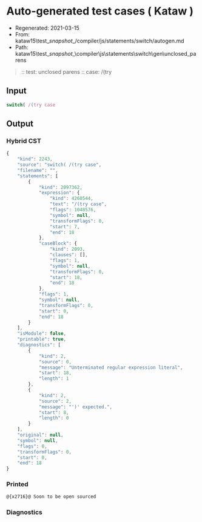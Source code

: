 # Auto-generated test cases ( Kataw )
- Regenerated: 2021-03-15
- From: kataw15\test\__snapshot__/compiler/js/statements/switch/autogen.md
- Path: kataw15\test\__snapshot__\compiler\js\statements\switch\gen\unclosed_parens
> :: test: unclosed parens
> :: case: /(try
## Input

`````js
switch( /(try case
`````

## Output

### Hybrid CST

```javascript
{
    "kind": 2243,
    "source": "switch( /(try case",
    "filename": "",
    "statements": [
        {
            "kind": 2097362,
            "expression": {
                "kind": 4260544,
                "text": "/(try case",
                "flags": 1048576,
                "symbol": null,
                "transformFlags": 0,
                "start": 7,
                "end": 18
            },
            "caseBlock": {
                "kind": 2093,
                "clauses": [],
                "flags": 1,
                "symbol": null,
                "transformFlags": 0,
                "start": 18,
                "end": 18
            },
            "flags": 1,
            "symbol": null,
            "transformFlags": 0,
            "start": 0,
            "end": 18
        }
    ],
    "isModule": false,
    "printable": true,
    "diagnostics": [
        {
            "kind": 2,
            "source": 0,
            "message": "Unterminated regular expression literal",
            "start": 18,
            "length": 1
        },
        {
            "kind": 2,
            "source": 2,
            "message": "')' expected.",
            "start": 8,
            "length": 0
        }
    ],
    "original": null,
    "symbol": null,
    "flags": 0,
    "transformFlags": 0,
    "start": 0,
    "end": 18
}
```

### Printed

```javascript
@{x2716}@ Soon to be open sourced
```

### Diagnostics

```javascript

```

